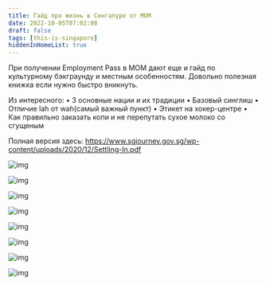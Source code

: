 ```yaml
---
title: Гайд про жизнь в Сингапуре от MOM
date: 2022-10-05T07:02:08
draft: false
tags: [this-is-singapore]
hiddenInHomeList: true
---
```

При получении Employment Pass в MOM дают еще и гайд по культурному бэкграунду и местным особенностям. Довольно полезная книжка если нужно быстро вникнуть.

Из интересного:
• 3 основные нации и их традиции
• Базовый синглиш
• Отличие lah от wah(самый важный пункт)
• Этикет на хокер-центре
• Как правильно заказать копи и не перепутать сухое молоко со сгущеным

Полная версия здесь: https://www.sgjourney.gov.sg/wp-content/uploads/2020/12/Settling-In.pdf

![img](/images/this-is-singapore/photos/photo_122@05-10-2022_07-02-08.jpg#center)

![img](/images/this-is-singapore/photos/photo_123@05-10-2022_07-02-08.jpg#center)

![img](/images/this-is-singapore/photos/photo_124@05-10-2022_07-02-08.jpg#center)

![img](/images/this-is-singapore/photos/photo_125@05-10-2022_07-02-08.jpg#center)

![img](/images/this-is-singapore/photos/photo_126@05-10-2022_07-02-08.jpg#center)

![img](/images/this-is-singapore/photos/photo_127@05-10-2022_07-02-08.jpg#center)

![img](/images/this-is-singapore/photos/photo_128@05-10-2022_07-02-08.jpg#center)

![img](/images/this-is-singapore/photos/photo_129@05-10-2022_07-02-09.jpg#center)
